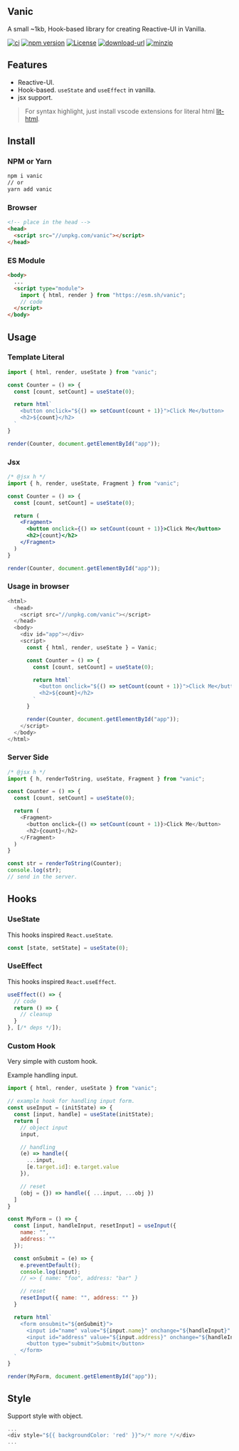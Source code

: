 ## Vanic
A small ~1kb, Hook-based library for creating Reactive-UI in Vanilla.

[![ci](https://github.com/herudi/vanic/workflows/ci/badge.svg)](https://github.com/herudi/vanic)
[![npm version](https://img.shields.io/badge/npm-0.0.7-blue.svg)](https://npmjs.org/package/vanic)
[![License](https://img.shields.io/:license-mit-blue.svg)](http://badges.mit-license.org)
[![download-url](https://img.shields.io/npm/dm/vanic.svg)](https://npmjs.org/package/vanic)
[![minzip](https://img.shields.io/bundlephobia/minzip/vanic)](https://github.com/herudi/vanic)

## Features
- Reactive-UI.
- Hook-based. `useState` and `useEffect` in vanilla.
- jsx support.

> For syntax highlight, just install vscode extensions for literal html [lit-html](https://marketplace.visualstudio.com/items?itemName=bierner.lit-html).


## Install
### NPM or Yarn
```bash
npm i vanic
// or
yarn add vanic
```
### Browser
```html
<!-- place in the head -->
<head>
  <script src="//unpkg.com/vanic"></script>
</head>
```
### ES Module
```html
<body>
  ...
  <script type="module">
    import { html, render } from "https://esm.sh/vanic";
    // code
  </script>
</body>
```
## Usage

### Template Literal
```js
import { html, render, useState } from "vanic";

const Counter = () => {
  const [count, setCount] = useState(0);

  return html`
    <button onclick="${() => setCount(count + 1)}">Click Me</button>
    <h2>${count}</h2>
  `
}

render(Counter, document.getElementById("app"));
```
### Jsx
```jsx
/* @jsx h */
import { h, render, useState, Fragment } from "vanic";

const Counter = () => {
  const [count, setCount] = useState(0);

  return (
    <Fragment>
      <button onclick={() => setCount(count + 1)}>Click Me</button>
      <h2>{count}</h2>
    </Fragment>
  )
}

render(Counter, document.getElementById("app"));
```
### Usage in browser
```js
<html>
  <head>
    <script src="//unpkg.com/vanic"></script>
  </head>
  <body>
    <div id="app"></div>
    <script>
      const { html, render, useState } = Vanic;

      const Counter = () => {
        const [count, setCount] = useState(0);

        return html`
          <button onclick="${() => setCount(count + 1)}">Click Me</button>
          <h2>${count}</h2>
        `
      }

      render(Counter, document.getElementById("app"));
    </script>
  </body>
</html>
```
### Server Side
```js
/* @jsx h */
import { h, renderToString, useState, Fragment } from "vanic";

const Counter = () => {
  const [count, setCount] = useState(0);

  return (
    <Fragment>
      <button onclick={() => setCount(count + 1)}>Click Me</button>
      <h2>{count}</h2>
    </Fragment>
  )
}

const str = renderToString(Counter);
console.log(str);
// send in the server.
```
## Hooks
### UseState
This hooks inspired `React.useState`.

```js
const [state, setState] = useState(0);
```
### UseEffect
This hooks inspired `React.useEffect`.
```js
useEffect(() => {
  // code
  return () => {
    // cleanup
  }
}, [/* deps */]);
```

### Custom Hook
Very simple with custom hook.

Example handling input.
```js
import { html, render, useState } from "vanic";

// example hook for handling input form.
const useInput = (initState) => {
  const [input, handle] = useState(initState);
  return [
    // object input
    input,

    // handling
    (e) => handle({ 
      ...input, 
      [e.target.id]: e.target.value 
    }),

    // reset
    (obj = {}) => handle({ ...input, ...obj })
  ]
}

const MyForm = () => {
  const [input, handleInput, resetInput] = useInput({
    name: "",
    address: ""
  });

  const onSubmit = (e) => {
    e.preventDefault();
    console.log(input);
    // => { name: "foo", address: "bar" }

    // reset
    resetInput({ name: "", address: "" })
  }

  return html`
    <form onsubmit="${onSubmit}">
      <input id="name" value="${input.name}" onchange="${handleInput}" />
      <input id="address" value="${input.address}" onchange="${handleInput}" />
      <button type="submit">Submit</button>
    </form>
  `
}

render(MyForm, document.getElementById("app"));
```
## Style
Support style with object.
```js
...
<div style="${{ backgroundColor: 'red' }}">/* more */</div>
...
```
